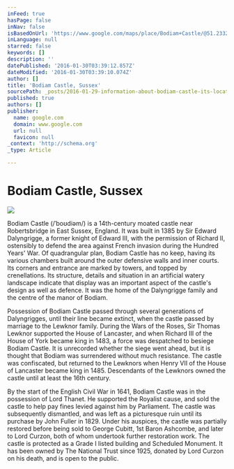 ```yaml
---
inFeed: true
hasPage: false
inNav: false
isBasedOnUrl: 'https://www.google.com/maps/place/Bodiam+Castle/@51.2332932,-1.7141414,8z/data=!4m2!3m1!1s0x47df17e53b1fc91f:0xa49a1915dff0aeb'
inLanguage: null
starred: false
keywords: []
description: ''
datePublished: '2016-01-30T03:39:12.857Z'
dateModified: '2016-01-30T03:39:10.074Z'
author: []
title: 'Bodiam Castle, Sussex'
sourcePath: _posts/2016-01-29-information-about-bodiam-castle-its-located-in-the-far-so.md
published: true
authors: []
publisher:
  name: google.com
  domain: www.google.com
  url: null
  favicon: null
_context: 'http://schema.org'
_type: Article

---
```

# Bodiam Castle, Sussex
![](https://lh5.googleusercontent.com/-OefSJU0XNjQ/VpzFsTKmEhI/AAAAAAADSXE/rdVBCC_PRk0/s408-k-no/)

Bodiam Castle (/ˈboʊdiəm/) is a 14th-century moated castle
near Robertsbridge in East Sussex, England. It was built in 1385 by Sir Edward
Dalyngrigge, a former knight of Edward III, with the permission of Richard II,
ostensibly to defend the area against French invasion during the Hundred Years'
War. Of quadrangular plan, Bodiam Castle has no keep, having its various
chambers built around the outer defensive walls and inner courts. Its corners
and entrance are marked by towers, and topped by crenellations. Its structure,
details and situation in an artificial watery landscape indicate that display
was an important aspect of the castle's design as well as defence. It was the
home of the Dalyngrigge family and the centre of the manor of Bodiam.

Possession of Bodiam Castle passed through several
generations of Dalyngrigges, until their line became extinct, when the castle
passed by marriage to the Lewknor family. During the Wars of the Roses, Sir
Thomas Lewknor supported the House of Lancaster, and when Richard III of the
House of York became king in 1483, a force was despatched to besiege Bodiam
Castle. It is unrecorded whether the siege went ahead, but it is thought that
Bodiam was surrendered without much resistance. The castle was confiscated, but
returned to the Lewknors when Henry VII of the House of Lancaster became king
in 1485\. Descendants of the Lewknors owned the castle until at least the 16th
century.

By the start of the English Civil War in 1641, Bodiam Castle
was in the possession of Lord Thanet. He supported the Royalist cause, and sold
the castle to help pay fines levied against him by Parliament. The castle was
subsequently dismantled, and was left as a picturesque ruin until its purchase
by John Fuller in 1829\. Under his auspices, the castle was partially restored
before being sold to George Cubitt, 1st Baron Ashcombe, and later to Lord
Curzon, both of whom undertook further restoration work. The castle is
protected as a Grade I listed building and Scheduled Monument. It has been
owned by The National Trust since 1925, donated by Lord Curzon on his death,
and is open to the public.